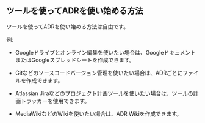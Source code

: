 ## ツールを使ってADRを使い始める方法

ツールを使ってADRを使い始める方法は自由です。

例:

* Googleドライブとオンライン編集を使いたい場合は、GoogleドキュメントまたはGoogleスプレッドシートを作成できます。

* Gitなどのソースコードバージョン管理を使いたい場合は、ADRごとにファイルを作成できます。

* Atlassian Jiraなどのプロジェクト計画ツールを使いたい場合は、ツールの計画トラッカーを使用できます。

* MediaWikiなどのWikiを使いたい場合は、ADR Wikiを作成できます。
